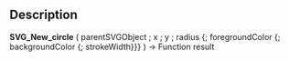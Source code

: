 ﻿<!-- nodeReference := SVG_New_circle ( parentReference ; x ; y ; rayon ; strokeColor ; fillColor ; strokeWidth ) -> parentReference (Text) -> x (Real) -> y (Real) -> rayon (Real) -> strokeColor (Text) -> fillColor (Text) -> strokeWidth (Real) <- nodeReference (Text)-->## Description **SVG\_New\_circle** ( parentSVGObject ; x ; y ; radius {; foregroundColor {; backgroundColor {; strokeWidth}}} ) -&gt; Function result